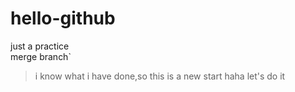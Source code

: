# hello-github
just a practice  
merge branch`
> i know what i have done,so this is a new start
haha let's do it  
